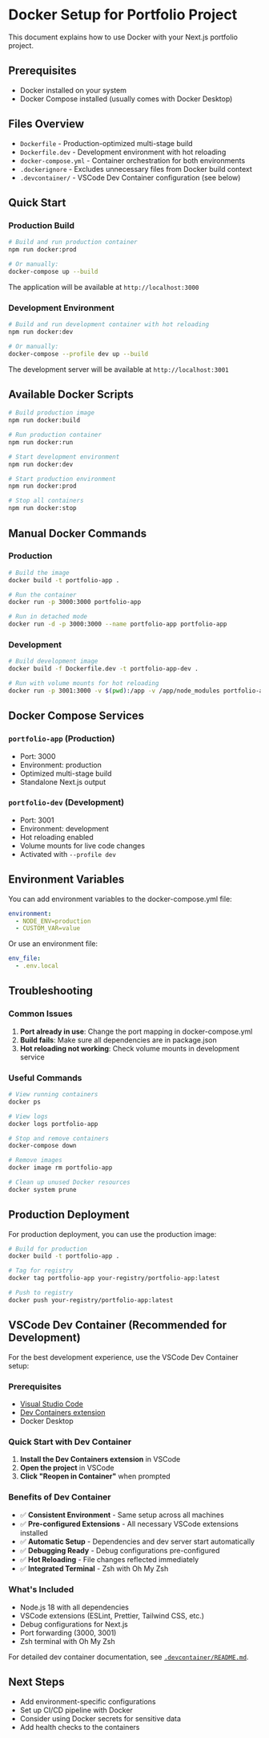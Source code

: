 # Docker Setup for Portfolio Project

This document explains how to use Docker with your Next.js portfolio project.

## Prerequisites

- Docker installed on your system
- Docker Compose installed (usually comes with Docker Desktop)

## Files Overview

- `Dockerfile` - Production-optimized multi-stage build
- `Dockerfile.dev` - Development environment with hot reloading
- `docker-compose.yml` - Container orchestration for both environments
- `.dockerignore` - Excludes unnecessary files from Docker build context
- `.devcontainer/` - VSCode Dev Container configuration (see below)

## Quick Start

### Production Build

```bash
# Build and run production container
npm run docker:prod

# Or manually:
docker-compose up --build
```

The application will be available at `http://localhost:3000`

### Development Environment

```bash
# Build and run development container with hot reloading
npm run docker:dev

# Or manually:
docker-compose --profile dev up --build
```

The development server will be available at `http://localhost:3001`

## Available Docker Scripts

```bash
# Build production image
npm run docker:build

# Run production container
npm run docker:run

# Start development environment
npm run docker:dev

# Start production environment
npm run docker:prod

# Stop all containers
npm run docker:stop
```

## Manual Docker Commands

### Production

```bash
# Build the image
docker build -t portfolio-app .

# Run the container
docker run -p 3000:3000 portfolio-app

# Run in detached mode
docker run -d -p 3000:3000 --name portfolio-app portfolio-app
```

### Development

```bash
# Build development image
docker build -f Dockerfile.dev -t portfolio-app-dev .

# Run with volume mounts for hot reloading
docker run -p 3001:3000 -v $(pwd):/app -v /app/node_modules portfolio-app-dev
```

## Docker Compose Services

### `portfolio-app` (Production)
- Port: 3000
- Environment: production
- Optimized multi-stage build
- Standalone Next.js output

### `portfolio-dev` (Development)
- Port: 3001
- Environment: development
- Hot reloading enabled
- Volume mounts for live code changes
- Activated with `--profile dev`

## Environment Variables

You can add environment variables to the docker-compose.yml file:

```yaml
environment:
  - NODE_ENV=production
  - CUSTOM_VAR=value
```

Or use an environment file:

```yaml
env_file:
  - .env.local
```

## Troubleshooting

### Common Issues

1. **Port already in use**: Change the port mapping in docker-compose.yml
2. **Build fails**: Make sure all dependencies are in package.json
3. **Hot reloading not working**: Check volume mounts in development service

### Useful Commands

```bash
# View running containers
docker ps

# View logs
docker logs portfolio-app

# Stop and remove containers
docker-compose down

# Remove images
docker image rm portfolio-app

# Clean up unused Docker resources
docker system prune
```

## Production Deployment

For production deployment, you can use the production image:

```bash
# Build for production
docker build -t portfolio-app .

# Tag for registry
docker tag portfolio-app your-registry/portfolio-app:latest

# Push to registry
docker push your-registry/portfolio-app:latest
```

## VSCode Dev Container (Recommended for Development)

For the best development experience, use the VSCode Dev Container setup:

### Prerequisites
- [Visual Studio Code](https://code.visualstudio.com/)
- [Dev Containers extension](https://marketplace.visualstudio.com/items?itemName=ms-vscode-remote.remote-containers)
- Docker Desktop

### Quick Start with Dev Container
1. **Install the Dev Containers extension** in VSCode
2. **Open the project** in VSCode
3. **Click "Reopen in Container"** when prompted

### Benefits of Dev Container
- ✅ **Consistent Environment** - Same setup across all machines
- ✅ **Pre-configured Extensions** - All necessary VSCode extensions installed
- ✅ **Automatic Setup** - Dependencies and dev server start automatically
- ✅ **Debugging Ready** - Debug configurations pre-configured
- ✅ **Hot Reloading** - File changes reflected immediately
- ✅ **Integrated Terminal** - Zsh with Oh My Zsh

### What's Included
- Node.js 18 with all dependencies
- VSCode extensions (ESLint, Prettier, Tailwind CSS, etc.)
- Debug configurations for Next.js
- Port forwarding (3000, 3001)
- Zsh terminal with Oh My Zsh

For detailed dev container documentation, see [`.devcontainer/README.md`](.devcontainer/README.md).

## Next Steps

- Add environment-specific configurations
- Set up CI/CD pipeline with Docker
- Consider using Docker secrets for sensitive data
- Add health checks to the containers
